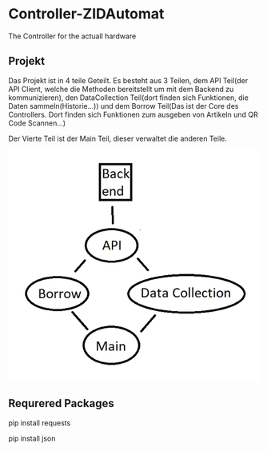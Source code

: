 # Controller-ZIDAutomat
The Controller for the actuall hardware

## Projekt 
Das Projekt ist in 4 teile Geteilt. Es besteht aus 3 Teilen, dem API Teil(der API Client, welche die Methoden bereitstellt um mit dem Backend zu kommunizieren), den DataCollection Teil(dort finden sich Funktionen, die Daten sammeln(Historie...)) und dem Borrow Teil(Das ist der Core des Controllers. Dort finden sich Funktionen zum ausgeben von Artikeln und QR Code Scannen...)

Der Vierte Teil ist der Main Teil, dieser verwaltet die anderen Teile.

![](Readme/Architectue.png)  

## Requrered Packages
pip install requests

pip install json